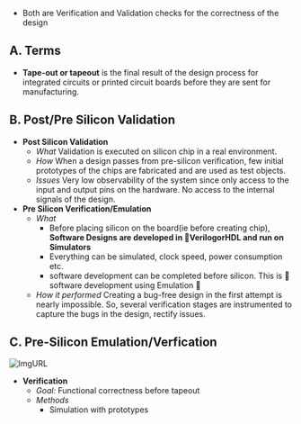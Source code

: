 - Both are Verification and Validation checks for the correctness of the design

## A. Terms
- **Tape-out or tapeout** is the final result of the design process for integrated circuits or printed circuit boards before they are sent for manufacturing. 

## B. Post/Pre Silicon Validation
- **Post Silicon Validation**
  - *What* Validation is executed on silicon chip in a real environment.
  - *How* When a design passes from pre-silicon verification, few initial prototypes of the chips are fabricated and are used as test objects.
  - *Issues* Very low observability of the system since only access to the input and output pins on the hardware. No access to the internal signals of the design. 
- **Pre Silicon Verification/Emulation**
  - *What*
    - Before placing silicon on the board(ie before creating chip), **Software Designs are developed in :red_circle:VerilogorHDL and run on Simulators**
    - Everything can be simulated, clock speed, power consumption etc.
    - software development can be completed before silicon. This is :red_circle: software development using Emulation :red_circle:
  - *How it performed* Creating a bug-free design in the first attempt is nearly impossible. So, several verification stages are instrumented to capture the bugs in the design, rectify issues.  
  
## C. Pre-Silicon Emulation/Verfication
![ImgURL](https://i.ibb.co/dGgM2pN/pre-silicon.png)
- **Verification**
  - *Goal:* Functional correctness before tapeout
  - *Methods*
    - Simulation with prototypes

  
